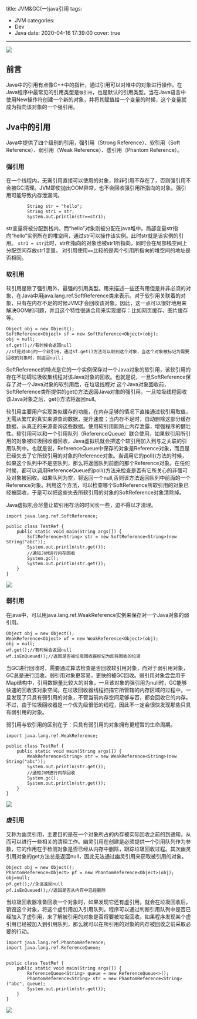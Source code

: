 title: JVM&GC(一)java引用
tags:
  - JVM
categories:
  - Dev
  - Java
date: 2020-04-16 17:39:00
cover: true
---
![](https://cdn.jsdelivr.net/gh/coder-lida/CDN/img/jvm.jpg)
<!-- more -->
## 前言
Java中的引用有点像C++中的指针，通过引用可以对堆中的对象进行操作。在Java程序中最常见的引用类型是`强引用`，也是默认的引用类型。当在Java语言中使用New操作符创建一个新的对象，并将其赋值给一个变量的时候，这个变量就成为指向该对象的一个强引用。

## Jva中的引用
Java中提供了四个级别的引用，强引用（Strong Reference）、软引用（Soft Reference）、弱引用（Weak Reference）、虚引用（Phantom Reference）。
### 强引用
在一个线程内，无需引用直接可以使用的对象，除非引用不存在了，否则强引用不会被GC清理。JVM即使抛出OOM异常，也不会回收强引用所指向的对象。强引用可能导致内存泄漏问。
```
        String str = "hello";
        String str1 = str;
        System.out.println(str==str1);
```
str变量将被分配到栈内，而“hello”对象则被分配在java堆中。局部变量str指向“hello”实例所在的堆空间，通过str可以操作该实例。此时str就是该实例的引用。
`str1 = str`此时，str所指向的对象也被str1所指向，同时会在局部栈空间上分配空间存放str1变量。
对引用使用`==`比较的是两个引用所指向的堆空间的地址是否相同。

### 软引用
软引用是除了强引用外，最强的引用类型。用来描述一些还有用但是并非必须的对象，在Java中用java.lang.ref.SoftReference类来表示。对于软引用关联着的对象，只有在内存不足的时候JVM才会回收该对象。因此，这一点可以很好地用来解决OOM的问题，并且这个特性很适合用来实现缓存：比如网页缓存、图片缓存等。
```
Object obj = new Object();
SoftReference<Object> sf = new SoftReference<Object>(obj);
obj = null;
sf.get();//有时候会返回null
//sf是对obj的一个软引用，通过sf.get()方法可以取到这个对象，当这个对象被标记为需要回收的对象时，则返回null；
```
SoftReference的特点是它的一个实例保存对一个Java对象的软引用，该软引用的存在不妨碍垃圾收集线程对该Java对象的回收。也就是说，一旦SoftReference保存了对一个Java对象的软引用后，在垃圾线程对 这个Java对象回收前，SoftReference类所提供的get()方法返回Java对象的强引用。一旦垃圾线程回收该Java对象之后，get()方法将返回null。

软引用主要用户实现类似缓存的功能，在内存足够的情况下直接通过软引用取值，无需从繁忙的真实来源查询数据，提升速度；当内存不足时，自动删除这部分缓存数据，从真正的来源查询这些数据。使用软引用能防止内存泄露，增强程序的健壮性。软引用可以和一个引用队列（ReferenceQueue）联合使用，如果软引用所引用的对象被垃圾回收器回收，Java虚拟机就会把这个软引用加入到与之关联的引用队列中。也就是说，ReferenceQueue中保存的对象是Reference对象，而且是已经失去了它所软引用的对象的Reference对象。当调用它的poll()方法的时候，如果这个队列中不是空队列，那么将返回队列前面的那个Reference对象。在任何时候，都可以调用ReferenceQueue的poll()方法来检查是否有它所关心的非强可及对象被回收。如果队列为空，将返回一个null,否则该方法返回队列中前面的一个Reference对象。利用这个方法，可以检查哪个SoftReference所软引用的对象已经被回收，于是可以把这些失去所软引用的对象的SoftReference对象清除掉。

Java虚拟机会尽量让软引用存活的时间长一些，迫不得以才清理。
```
import java.lang.ref.SoftReference;
 
public class TestRef {
    public static void main(String args[]) {
        SoftReference<String> str = new SoftReference<String>(new String("abc"));
        System.out.println(str.get());
        //通知JVM进行内存回收
        System.gc();
        System.out.println(str.get());
    }
}
```
![](https://cdn.jsdelivr.net/gh/coder-lida/CDN/img/assert/jvm-2.png)


### 弱引用
在java中，可以用java.lang.ref.WeakReference实例来保存对一个Java对象的弱引用。
```
Object obj = new Object();
WeakReference<Object> wf = new WeakReference<Object>(obj);
obj = null;
wf.get();//有时候会返回null
wf.isEnQueued();//返回是否被垃圾回收器标记为即将回收的垃圾
```
当GC进行回收时，需要通过算法检查是否回收软引用对象，而对于弱引用对象，GC总是进行回收。弱引用对象更容易，更快的被GC回收。弱引用对象尝尝用于Map结构中，引用数据量比较大的对象，一旦该对象的强引用为null时，GC能够快速的回收该对象空间。在垃圾回收器线程扫描它所管辖的内存区域的过程中，一旦发现了只具有弱引用的对象，不管当前内存空间足够与否，都会回收它的内存。不过，由于垃圾回收器是一个优先级很低的线程，因此不一定会很快发现那些只具有弱引用的对象。

弱引用与软引用的区别在于：只具有弱引用的对象拥有更短暂的生命周期。

```
import java.lang.ref.WeakReference;
 
public class TestRef {
    public static void main(String args[]) {
        WeakReference<String> str = new WeakReference<String>(new String("abc"));
        System.out.println(str.get());
        //通知JVM进行内存回收
        System.gc();
        System.out.println(str.get());
    }
}
```
![](https://cdn.jsdelivr.net/gh/coder-lida/CDN/img/assert/jvm-3.png)


### 虚引用
又称为幽灵引用，主要目的是在一个对象所占的内存被实际回收之前的到通知，从而可以进行一些相关的清理工作。幽灵引用在创建是必须提供一个引用队列作为参数，它的作用在于检测对象是否已经从内存中删除，跟踪垃圾回收过程。其次幽灵引用对象的get方法总是返回null，因此无法通过幽灵引用来获取被引用的对象。
```
Object obj = new Object();
PhantomReference<Object> pf = new PhantomReference<Object>(obj);
obj=null;
pf.get();//永远返回null
pf.isEnQueued();//返回是否从内存中已经删除
```
当垃圾回收器准备回收一个对象时，如果发现它还有虚引用，就会在垃圾回收后，销毁这个对象，将这个虚引用加入引用队列。程序可以通过判断引用队列中是否已经加入了虚引用，来了解被引用的对象是否将要被垃圾回收。如果程序发现某个虚引用已经被加入到引用队列，那么就可以在所引用的对象的内存被回收之前采取必要的行动。

```
import java.lang.ref.PhantomReference;
import java.lang.ref.ReferenceQueue;
 
 
public class TestRef {
    public static void main(String args[]) {
        ReferenceQueue<String> queue = new ReferenceQueue<>();
        PhantomReference<String> str = new PhantomReference<String>("abc", queue);
        System.out.println(str.get());
    }
}
```
![](https://cdn.jsdelivr.net/gh/coder-lida/CDN/img/assert/jvm-4.png)
